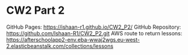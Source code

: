 # CW2 Part 2
GitHub Pages:
https://ishaan-r1.github.io/CW2_P2/
GitHub Repository:
https://github.com/Ishaan-R1/CW2_P2.git
AWS route to return lessons:
https://afterschoolapp2-env.eba-wwaj2wgs.eu-west-2.elasticbeanstalk.com/collections/lessons

